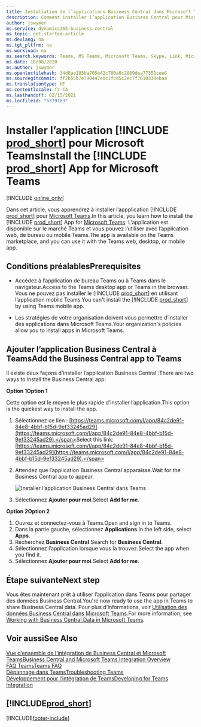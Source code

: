 ```yaml
---
title: Installation de l’applications Business Central dans Microsoft Teams| Microsoft Docs
description: Comment installer l’application Business Central pour Microsoft Teams.
author: jswymer
ms.service: dynamics365-business-central
ms.topic: get-started-article
ms.devlang: na
ms.tgt_pltfrm: na
ms.workload: na
ms.search.keywords: Teams, MS Teams, Microsoft Teams, Skype, Link, Microsoft 365, collaborate, collaboration, teamwork
ms.date: 10/08/2020
ms.author: jswymer
ms.openlocfilehash: 34d8ae185ba705e42c700a0c2089dea77351cee6
ms.sourcegitcommit: ff2b55b7e790447e0c1fcd5c2ec7f7610338ebaa
ms.translationtype: HT
ms.contentlocale: fr-CA
ms.lasthandoff: 02/15/2021
ms.locfileid: "5379183"
---
```

# <a name="install-the-prod_short-app-for-microsoft-teams"></a><span data-ttu-id="f8567-103">Installer l’application [!INCLUDE [prod_short](includes/prod_short.md)] pour Microsoft Teams</span><span class="sxs-lookup"><span data-stu-id="f8567-103">Install the [!INCLUDE [prod_short](includes/prod_short.md)] App for Microsoft Teams</span></span>

[!INCLUDE [online_only](includes/online_only.md)]

<span data-ttu-id="f8567-104">Dans cet article, vous apprendrez à installer l’appplication [!INCLUDE [prod_short](includes/prod_short.md)] pour [Microsoft Teams](https://www.microsoft.com/en-us/microsoft-365/microsoft-teams).</span><span class="sxs-lookup"><span data-stu-id="f8567-104">In this article, you learn how to install the [!INCLUDE [prod_short](includes/prod_short.md)] App for [Microsoft Teams](https://www.microsoft.com/en-us/microsoft-365/microsoft-teams).</span></span> <span data-ttu-id="f8567-105">L’application est disponible sur le marché Teams et vous pouvez l’utiliser avec l’application web, de bureau ou mobile Teams.</span><span class="sxs-lookup"><span data-stu-id="f8567-105">The app is available on the Teams marketplace, and you can use it with the Teams web, desktop, or mobile app.</span></span>

## <a name="prerequisites"></a><span data-ttu-id="f8567-106">Conditions préalables</span><span class="sxs-lookup"><span data-stu-id="f8567-106">Prerequisites</span></span>

- <span data-ttu-id="f8567-107">Accédez à l’application de bureau Teams ou à Teams dans le navigateur.</span><span class="sxs-lookup"><span data-stu-id="f8567-107">Access to the Teams desktop app or Teams in the browser.</span></span> <span data-ttu-id="f8567-108">Vous ne pouvez pas installer le [!INCLUDE [prod_short](includes/prod_short.md)] en utilisant l’application mobile Teams.</span><span class="sxs-lookup"><span data-stu-id="f8567-108">You can't install the [!INCLUDE [prod_short](includes/prod_short.md)] by using Teams mobile app.</span></span>

- <span data-ttu-id="f8567-109">Les stratégies de votre organisation doivent vous permettre d’installer des applications dans Microsoft Teams.</span><span class="sxs-lookup"><span data-stu-id="f8567-109">Your organization's policies allow you to install apps in Microsoft Teams.</span></span>

## <a name="add-the-business-central-app-to-teams"></a><span data-ttu-id="f8567-110">Ajouter l’application Business Central à Teams</span><span class="sxs-lookup"><span data-stu-id="f8567-110">Add the Business Central app to Teams</span></span>

<span data-ttu-id="f8567-111">Il existe deux façons d’installer l’application Business Central :</span><span class="sxs-lookup"><span data-stu-id="f8567-111">There are two ways to install the Business Central app:</span></span>

<span data-ttu-id="f8567-112">**Option 1**</span><span class="sxs-lookup"><span data-stu-id="f8567-112">**Option 1**</span></span>

<span data-ttu-id="f8567-113">Cette option est le moyen le plus rapide d’installer l’application.</span><span class="sxs-lookup"><span data-stu-id="f8567-113">This option is the quickest way to install the app.</span></span>

1. <span data-ttu-id="f8567-114">Sélectionnez ce lien : [https://teams.microsoft.com/l/app/84c2de91-84e8-4bbf-b15d-9ef33245ad29](https://teams.microsoft.com/l/app/84c2de91-84e8-4bbf-b15d-9ef33245ad29).</span><span class="sxs-lookup"><span data-stu-id="f8567-114">Select this link: [https://teams.microsoft.com/l/app/84c2de91-84e8-4bbf-b15d-9ef33245ad29](https://teams.microsoft.com/l/app/84c2de91-84e8-4bbf-b15d-9ef33245ad29).</span></span>

2. <span data-ttu-id="f8567-115">Attendez que l’application Business Central apparaisse.</span><span class="sxs-lookup"><span data-stu-id="f8567-115">Wait for the Business Central app to appear.</span></span>

    ![Installer l’application Business Central dans Teams](media/teams-install-app.png)

3. <span data-ttu-id="f8567-117">Sélectionnez **Ajouter pour moi**.</span><span class="sxs-lookup"><span data-stu-id="f8567-117">Select **Add for me**.</span></span>

<span data-ttu-id="f8567-118">**Option 2**</span><span class="sxs-lookup"><span data-stu-id="f8567-118">**Option 2**</span></span>

1. <span data-ttu-id="f8567-119">Ouvrez et connectez-vous à Teams.</span><span class="sxs-lookup"><span data-stu-id="f8567-119">Open and sign in to Teams.</span></span>
2. <span data-ttu-id="f8567-120">Dans la partie gauche, sélectionnez **Applications**.</span><span class="sxs-lookup"><span data-stu-id="f8567-120">In the left side, select **Apps**.</span></span>
3. <span data-ttu-id="f8567-121">Recherchez **Business Central**.</span><span class="sxs-lookup"><span data-stu-id="f8567-121">Search for **Business Central**.</span></span>
4. <span data-ttu-id="f8567-122">Sélectionnez l’application lorsque vous la trouvez.</span><span class="sxs-lookup"><span data-stu-id="f8567-122">Select the app when you find it.</span></span>
5. <span data-ttu-id="f8567-123">Sélectionnez **Ajouter pour moi**.</span><span class="sxs-lookup"><span data-stu-id="f8567-123">Select **Add for me**.</span></span>

## <a name="next-step"></a><span data-ttu-id="f8567-124">Étape suivante</span><span class="sxs-lookup"><span data-stu-id="f8567-124">Next step</span></span>

<span data-ttu-id="f8567-125">Vous êtes maintenant prêt à utiliser l’application dans Teams pour partager des données Business Central.</span><span class="sxs-lookup"><span data-stu-id="f8567-125">You're now ready to use the app in Teams to share Business Central data.</span></span> <span data-ttu-id="f8567-126">Pour plus d’informations, voir [Utilisation des données Business Central dans Microsoft Teams](across-working-with-teams.md).</span><span class="sxs-lookup"><span data-stu-id="f8567-126">For more information, see [Working with Business Central Data in Microsoft Teams](across-working-with-teams.md).</span></span>

## <a name="see-also"></a><span data-ttu-id="f8567-127">Voir aussi</span><span class="sxs-lookup"><span data-stu-id="f8567-127">See Also</span></span>

[<span data-ttu-id="f8567-128">Vue d’ensemble de l’intégration de Business Central et Microsoft Teams</span><span class="sxs-lookup"><span data-stu-id="f8567-128">Business Central and Microsoft Teams Integration Overview</span></span>](across-teams-overview.md)  
[<span data-ttu-id="f8567-129">FAQ Teams</span><span class="sxs-lookup"><span data-stu-id="f8567-129">Teams FAQ</span></span>](teams-faq.md)  
[<span data-ttu-id="f8567-130">Dépannage dans Teams</span><span class="sxs-lookup"><span data-stu-id="f8567-130">Troubleshooting Teams</span></span>](admin-teams-troubleshooting.md)  
[<span data-ttu-id="f8567-131">Développement pour l’intégration de Teams</span><span class="sxs-lookup"><span data-stu-id="f8567-131">Developing for Teams Integration</span></span>](/dynamics365/business-central/dev-itpro/developer/devenv-develop-for-teams)  

## [!INCLUDE[prod_short](includes/free_trial_md.md)]  


[!INCLUDE[footer-include](includes/footer-banner.md)]